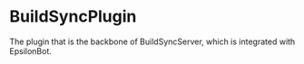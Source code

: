 # BuildSyncPlugin
The plugin that is the backbone of BuildSyncServer, which is integrated with EpsilonBot.
